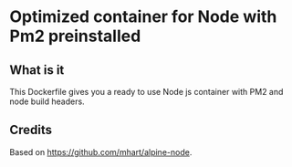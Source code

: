 # Optimized container for Node with Pm2 preinstalled

## What is it

This Dockerfile gives you a ready to use Node js container with PM2 and node build headers.

## Credits

Based on https://github.com/mhart/alpine-node.
